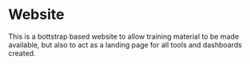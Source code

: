 # Website

This is a bottstrap based website to allow training material to be made available, but also to act as a landing page for all tools and dashboards created.

